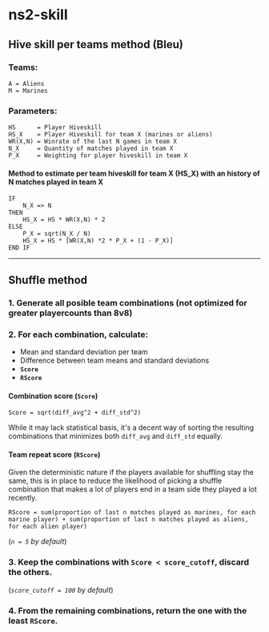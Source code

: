 # ns2-skill

## Hive skill per teams method (Bleu)

### Teams:
    A = Aliens
    M = Marines

### Parameters:
    HS      = Player Hiveskill
    HS_X    = Player Hiveskill for team X (marines or aliens)
    WR(X,N) = Winrate of the last N games in team X
    N_X     = Quantity of matches played in team X
    P_X     = Weighting for player hiveskill in team X
    
#### Method to estimate per team hiveskill for team X (HS_X) with an history of N matches played in team X
    IF
        N_X => N
    THEN
        HS_X = HS * WR(X,N) * 2
    ELSE
        P_X = sqrt(N_X / N)
        HS_X = HS * [WR(X,N) *2 * P_X + (1 - P_X)]
    END IF

---

## Shuffle method

### 1. Generate all posible team combinations (not optimized for greater playercounts than 8v8)
### 2. For each combination, calculate:
  - Mean and standard deviation per team
  - Difference between team means and standard deviations
  - **`Score`**
  - **`RScore`**


#### Combination score (`Score`)
`Score = sqrt(diff_avg^2 + diff_std^2)`

While it may lack statistical basis, it's a decent way of sorting the resulting combinations that minimizes both `diff_avg` and `diff_std` equally.

#### Team repeat score (`RScore`)
Given the deterministic nature if the players available for shuffling stay the same, this is in place to reduce the likelihood of picking a shuffle combination that makes a lot of players end in a team side they played a lot recently.

`RScore = sum(proportion of last n matches played as marines, for each marine player) + sum(proportion of last n matches played as aliens, for each alien player)`

(*`n = 5` by default*)

### 3. Keep the combinations with `Score < score_cutoff`, discard the others.
(*`score_cutoff = 100` by default*)

### 4. From the remaining combinations, return the one with the least `RScore`.
